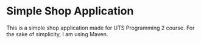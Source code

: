 # Simple Shop Application

This is a simple shop application made for UTS Programming 2 course. For the sake of simplicity, I am using Maven.
